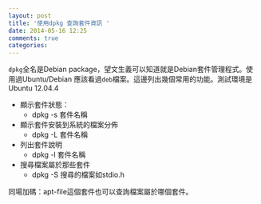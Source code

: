```yaml
---
layout: post
title: '使用dpkg 查詢套件資訊 '
date: 2014-05-16 12:25
comments: true
categories: 
---
```

`dpkg`全名是Debian package，望文生義可以知道就是Debian套件管理程式。使用過Ubuntu/Debian 應該看過`deb`檔案。這邊列出幾個常用的功能。測試環境是Ubuntu 12.04.4

* 顯示套件狀態：
	* dpkg -s 套件名稱
* 顯示套件安裝到系統的檔案分佈
  * dpkg -L 套件名稱
* 列出套件說明
	* dpkg -l 套件名稱
* 搜尋檔案屬於那些套件
  * dpkg -S 搜尋的檔案如stdio.h
  
同場加碼：apt-file這個套件也可以查詢檔案屬於哪個套件。
